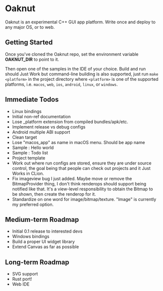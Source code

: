 # Oaknut
Oaknut is an experimental C++ GUI app platform. Write once and 
deploy to any major OS, or to web.

## Getting Started
Once you've cloned the Oaknut repo, set the environment
variable **OAKNUT_DIR** to point to it. 

Then open one of the samples in the IDE of your choice. 
Build and run should Just Work but command-line building is
also supported, just run `make <platform>` in the project 
directory where `<platform>` is one of the supported platforms,
i.e. `macos`, `web`, `ios`, `android`, `linux`, or `windows`.


Immediate Todos
---------------
- Linux bindings
- Initial non-ref documentation
- Lose _platform extension from compiled bundles/apk/etc.
- Implement release vs debug configs
- Android multiple ABI support
- Clean target
- Lose "macos_app" as name in macOS menu. Should be app name
- Sample : Hello world
- Sample : Todo list
- Project template
- Work out where run configs are stored, ensure they are under 
source control, the goal being that people can check out projects
and it Just Works in CLion.
- Fix imageview bug I just added. Maybe move or remove the 
BitmapProvider thing, I don't think renderops should support 
being notified like that. It's a view-level responsibility
to obtain the Bitmap to be shown, then create the renderop
for it.
- Standardize on one word for image/bitmap/texture. "Image" is
currently my preferred option.

Medium-term Roadmap
-------------------
- Initial 0.1 release to interested devs
- Windows bindings
- Build a proper UI widget library
- Extend Canvas as far as possible

Long-term Roadmap
-----------------
- SVG support
- Rust port!
- Web IDE